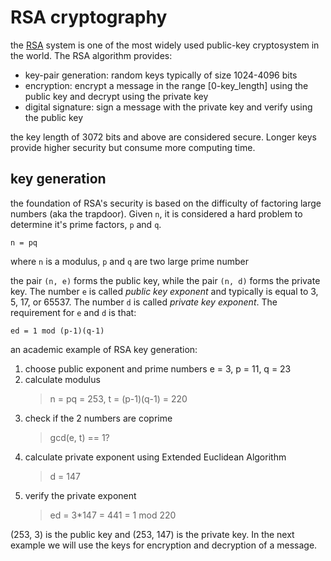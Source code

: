 # RSA cryptography

the [RSA](https://tools.ietf.org/html/rfc8017) system is one of the most widely used public-key cryptosystem in the world. The RSA algorithm provides:
- key-pair generation: random keys typically of size 1024-4096 bits
- encryption: encrypt a message in the range [0-key_length] using the public key and decrypt using the private key
- digital signature: sign a message with the private key and verify using the public key

the key length of 3072 bits and above are considered secure. Longer keys provide higher security but consume more computing time.

## key generation

the foundation of RSA's security is based on the difficulty of factoring large numbers (aka the trapdoor). Given `n`, it is considered a hard problem to determine it's prime factors, `p` and `q`.
```
n = pq
```
where `n` is a modulus, `p` and `q` are two large prime number

the pair `(n, e)` forms the public key, while the pair `(n, d)` forms the private key. The number `e` is called _public key exponent_ and typically is equal to 3, 5, 17, or 65537. The number `d` is called _private key exponent_. The requirement for `e` and `d` is that:
```
ed = 1 mod (p-1)(q-1)
```

an academic example of RSA key generation:

1. choose public exponent and prime numbers
	e = 3, p = 11, q = 23
2. calculate modulus
	> n = pq = 253, t = (p-1)(q-1) = 220
3. check if the 2 numbers are coprime
	> gcd(e, t) == 1?
4. calculate private exponent using Extended Euclidean Algorithm
	> d = 147
5. verify the private exponent
	> ed = 3*147 = 441 = 1 mod 220

(253, 3) is the public key and (253, 147) is the private key. In the next example we will use the keys for encryption and decryption of a message.
<!--stackedit_data:
eyJoaXN0b3J5IjpbLTE5OTI3NTc4NjgsLTEyODc2NjI4MjNdfQ
==
-->